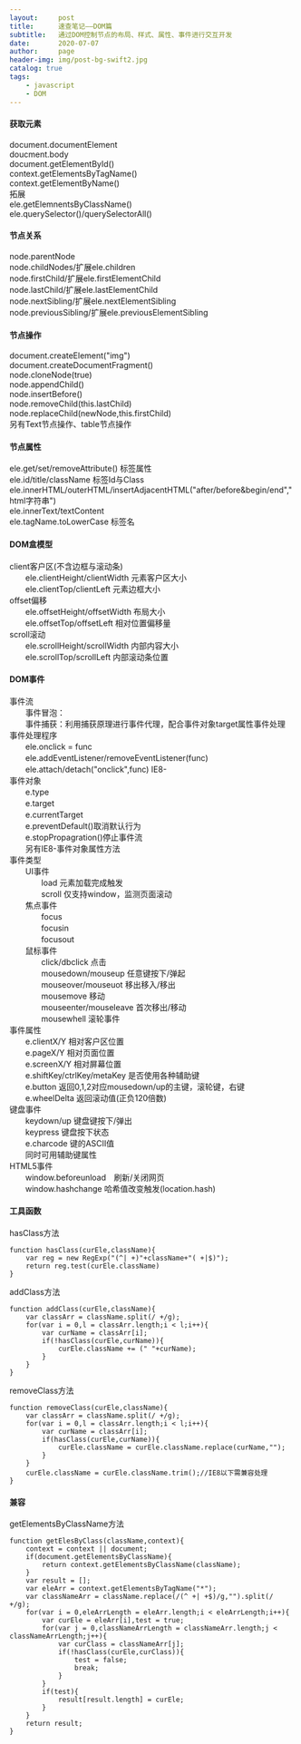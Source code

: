 ```yaml
---
layout:     post
title:      速查笔记——DOM篇
subtitle:   通过DOM控制节点的布局、样式、属性、事件进行交互开发
date:       2020-07-07
author:     page
header-img: img/post-bg-swift2.jpg
catalog: true
tags:
    - javascript
    - DOM
---
```


#### 获取元素
document.documentElement  
doucment.body  
document.getElementById()  
context.getElementsByTagName()  
context.getElementByName()  
拓展  
ele.getElemnentsByClassName()  
ele.querySelector()/querySelectorAll()  

#### 节点关系
node.parentNode  
node.childNodes/扩展ele.children  
node.firstChild/扩展ele.firstElementChild  
node.lastChild/扩展ele.lastElementChild   
node.nextSibling/扩展ele.nextElementSibling  
node.previousSibling/扩展ele.previousElementSibling   

#### 节点操作
document.createElement("img")  
document.createDocumentFragment()  
node.cloneNode(true)  
node.appendChild()  
node.insertBefore()  
node.removeChild(this.lastChild)  
node.replaceChild(newNode,this.firstChild)  
另有Text节点操作、table节点操作  

#### 节点属性
ele.get/set/removeAttribute() 标签属性  
ele.id/title/className 标签Id与Class  
ele.innerHTML/outerHTML/insertAdjacentHTML("after/before&begin/end","html字符串")  
ele.innerText/textContent  
ele.tagName.toLowerCase 标签名  

#### DOM盒模型
client客户区(不含边框与滚动条)  
　　ele.clientHeight/clientWidth 元素客户区大小  
　　ele.clientTop/clientLeft 元素边框大小  
offset偏移  
　　ele.offsetHeight/offsetWidth 布局大小  
　　ele.offsetTop/offsetLeft 相对位置偏移量  
scroll滚动  
　　ele.scrollHeight/scrollWidth 内部内容大小  
　　ele.scrollTop/scrollLeft 内部滚动条位置  

#### DOM事件
事件流  
　　事件冒泡：  
　　事件捕获：利用捕获原理进行事件代理，配合事件对象target属性事件处理  
事件处理程序  
　　ele.onclick = func  
　　ele.addEventListener/removeEventListener(func)  
　　ele.attach/detach("onclick",func) IE8-  
事件对象  
　　e.type  
　　e.target  
　　e.currentTarget  
　　e.preventDefault()取消默认行为  
　　e.stopPropagration()停止事件流  
　　另有IE8-事件对象属性方法  
事件类型  
　　UI事件  
　　　　load  元素加载完成触发  
　　　　scroll 仅支持window，监测页面滚动  
　　焦点事件  
　　　　focus  
　　　　focusin  
　　　　focusout  
　　鼠标事件  
　　　　click/dbclick 点击  
　　　　mousedown/mouseup 任意键按下/弹起  
　　　　mouseover/mouseuot 移出移入/移出  
　　　　mousemove 移动  
　　　　mouseenter/mouseleave  首次移出/移动  
　　　　mousewhell 滚轮事件  
事件属性  
　　e.clientX/Y 相对客户区位置  
　　e.pageX/Y  相对页面位置  
　　e.screenX/Y 相对屏幕位置  
　　e.shiftKey/ctrlKey/metaKey 是否使用各种辅助键  
　　e.button 返回0,1,2对应mousedown/up的主键，滚轮键，右键  
　　e.wheelDelta 返回滚动值(正负120倍数)  
键盘事件  
　　keydown/up 键盘键按下/弹出  
　　keypress  键盘按下状态  
　　e.charcode 键的ASCII值  
　　同时可用辅助键属性  
HTML5事件  
　　window.beforeunload　刷新/关闭网页  
　　window.hashchange 哈希值改变触发(location.hash)  





#### 工具函数
hasClass方法
```
function hasClass(curEle,className){
    var reg = new RegExp("(^| +)"+className+"( +|$)");
    return reg.test(curEle.className)
}
```
addClass方法
```
function addClass(curEle,className){
    var classArr = className.split(/ +/g);
    for(var i = 0,l = classArr.length;i < l;i++){
        var curName = classArr[i];
        if(!hasClass(curEle,curName)){
            curEle.className += (" "+curName); 
        }     
    }
}
```
removeClass方法
```
function removeClass(curEle,className){
    var classArr = className.split(/ +/g);
    for(var i = 0,l = classArr.length;i < l;i++){
        var curName = classArr[i];
        if(hasClass(curEle,curName)){
            curEle.className = curEle.className.replace(curName,"");
        }     
    }
    curEle.className = curEle.className.trim();//IE8以下需兼容处理
}
```


#### 兼容
getElementsByClassName方法
```
function getElesByClass(className,context){
    context = context || document;
    if(document.getElementsByClassName){
        return context.getElementsByClassName(className);
    }
    var result = [];
    var eleArr = context.getElementsByTagName("*");
    var classNameArr = className.replace(/(^ +| +$)/g,"").split(/ +/g);
    for(var i = 0,eleArrLength = eleArr.length;i < eleArrLength;i++){
        var curEle = eleArr[i],test = true;
        for(var j = 0,classNameArrLength = classNameArr.length;j < classNameArrLength;j++){
            var curClass = classNameArr[j];
            if(!hasClass(curEle,curClass)){
                test = false;
                break;
            }
        }
        if(test){
            result[result.length] = curEle;
        }
    }
    return result;
} 
```